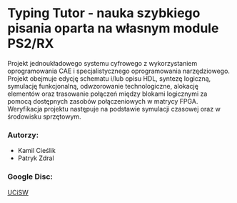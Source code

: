 # Typing Tutor - nauka szybkiego pisania oparta na własnym module PS2/RX
Projekt jednoukładowego systemu cyfrowego z wykorzystaniem oprogramowania CAE i specjalistycznego oprogramowania narzędziowego. Projekt obejmuje edycję schematu i/lub opisu HDL, syntezę logiczną, symulację funkcjonalną, odwzorowanie technologiczne, alokację elementów oraz trasowanie połączeń między blokami logicznymi za pomocą dostępnych zasobów połączeniowych w matrycy FPGA. Weryfikacja projektu następuje na podstawie symulacji czasowej oraz w środowisku sprzętowym.

### Autorzy:
- Kamil Cieślik <br />
- Patryk Zdral

### Google Disc:
[UCiSW](https://drive.google.com/drive/folders/1Axz-A653AHWJbH5biOfsnS2uUnYiw7ZG?usp=sharing)

